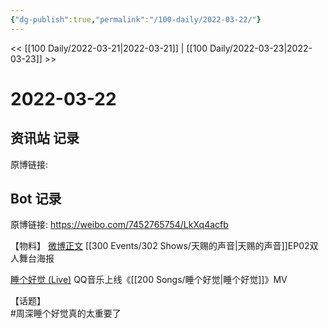 ```yaml
---
{"dg-publish":true,"permalink":"/100-daily/2022-03-22/"}
---
```



<< [[100 Daily/2022-03-21\|2022-03-21]] | [[100 Daily/2022-03-23\|2022-03-23]] >>

# 2022-03-22

## 资讯站 记录

原博链接:

## Bot 记录

原博链接: https://weibo.com/7452765754/LkXq4acfb

【物料】
[微博正文](https://weibo.com/detail/4749850262374941) [[300 Events/302 Shows/天赐的声音\|天赐的声音]]EP02双人舞台海报

[睡个好觉 (Live)](https://weibo.cn/sinaurl?u=https%3A%2F%2Fc.y.qq.com%2Fbase%2Ffcgi-bin%2Fu%3F__%3DtJI3hNeD4OEO) QQ音乐上线《[[200 Songs/睡个好觉\|睡个好觉]]》MV

【话题】  
#周深睡个好觉真的太重要了
